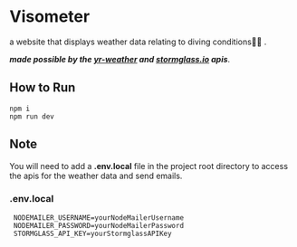 # Visometer

a website that displays weather data relating to diving conditions🤿🌊 .  

***made possible by the [yr-weather](https://developer.yr.no/) and [stormglass.io](https://dashboard.stormglass.io/login?next=%2F) apis***.

## How to Run

```
npm i
npm run dev
```
## Note
You will need to add a **.env.local** file in the project root directory to access the apis for the weather data and send emails.
 ### .env.local
 ```
  NODEMAILER_USERNAME=yourNodeMailerUsername  
  NODEMAILER_PASSWORD=yourNodeMailerPassword    
  STORMGLASS_API_KEY=yourStormglassAPIKey
```
